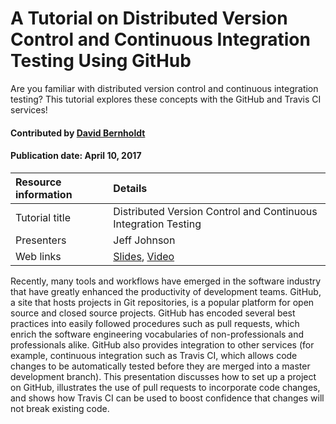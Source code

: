 
# A Tutorial on Distributed Version Control and Continuous Integration Testing Using GitHub
<!-- deck text start --> 
Are you familiar with distributed version control and continuous integration testing? This tutorial explores these concepts with the GitHub  and Travis CI services!
<!-- deck text end --> 

#### Contributed by [David Bernholdt](http://github.com/bernhold "David Bernholdt")
#### Publication date: April 10, 2017

Resource information | Details 
:--- | :--- 
Tutorial title  | Distributed Version Control and Continuous Integration Testing
Presenters | Jeff Johnson
Web links | [Slides](https://www.olcf.ornl.gov/wp-content/uploads/2016/04/HPC-Session3.pdf), [Video](https://www.youtube.com/watch?v=cqH-PIRpnRo&feature=youtu.be)     
Recently, many tools and workflows have emerged in the software industry that have greatly enhanced the productivity of development teams. GitHub, a site that hosts projects in Git repositories, is a popular platform for open source and closed source projects.  GitHub has encoded several best practices into easily followed procedures such as pull requests, which enrich the software engineering vocabularies of non-professionals and professionals alike.  GitHub also provides integration to other services (for example, continuous integration such as Travis CI, which allows code changes to be automatically tested before they are merged into a master development branch).   This presentation discusses how to set up a project on GitHub, illustrates the use of pull requests to incorporate code changes, and shows how Travis CI can be used to boost confidence that changes will not break existing code.

<!---
Publish: yes
Categories: reliability, collaboration
Topics: continuous integration testing, revision control
Tags: training, webinar, video
Level: 2
Prerequisites: defaults
Aggregate: none
--->
